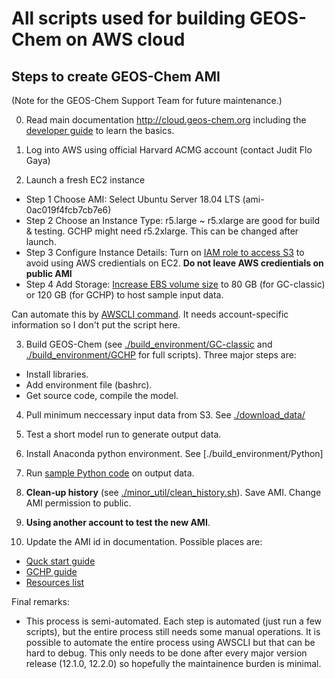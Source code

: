 # All scripts used for building GEOS-Chem on AWS cloud

## Steps to create GEOS-Chem AMI
(Note for the GEOS-Chem Support Team for future maintenance.)

0. Read main documentation http://cloud.geos-chem.org including the [developer guide](https://cloud-gc.readthedocs.io/en/latest/chapter04_developer-guide/index.html) to learn the basics.

1. Log into AWS using official Harvard ACMG account (contact Judit Flo Gaya)

2. Launch a fresh EC2 instance
- Step 1 Choose AMI: Select Ubuntu Server 18.04 LTS (ami-0ac019f4fcb7cb7e6)
- Step 2 Choose an Instance Type: r5.large ~ r5.xlarge are good for build & testing. GCHP might need r5.2xlarge. This can be changed after launch.
- Step 3 Configure Instance Details: Turn on [IAM role to access S3](https://cloud-gc.readthedocs.io/en/latest/chapter03_advanced-tutorial/iam-role.html) to avoid using AWS credientials on EC2. **Do not leave AWS credientials on public AMI**
- Step 4 Add Storage: [Increase EBS volume size](https://cloud-gc.readthedocs.io/en/latest/chapter02_beginner-tutorial/use-ebs.html#) to 80 GB (for GC-classic) or 120 GB (for GCHP) to host sample input data.

Can automate this by [AWSCLI command](https://cloud-gc.readthedocs.io/en/latest/chapter03_advanced-tutorial/advanced-awscli.html). It needs account-specific information so I don't put the script here.

3. Build GEOS-Chem (see [./build_environment/GC-classic](./build_environment/GC-classic) and [./build_environment/GCHP](./build_environment/GCHP) for full scripts). Three major steps are:
- Install libraries.
- Add environment file (bashrc).
- Get source code, compile the model.

4. Pull minimum neccessary input data from S3. See [./download_data/]([./download_data/])

5. Test a short model run to generate output data.

6. Install Anaconda python environment. See [./build_environment/Python]

7. Run [sample Python code](https://cloud-gc.readthedocs.io/en/latest/chapter06_appendix/sample-python-code.html) on output data.

8. **Clean-up history** (see [./minor_util/clean_history.sh](./minor_util/clean_history.sh])). Save AMI. Change AMI permission to public.

9. **Using another account to test the new AMI**.

10. Update the AMI id in documentation. Possible places are:
- [Quck start guide](https://cloud-gc.readthedocs.io/en/latest/chapter02_beginner-tutorial/quick-start.html)
- [GCHP guide](https://cloud-gc.readthedocs.io/en/latest/chapter03_advanced-tutorial/gchp.html)
- [Resources list](https://cloud-gc.readthedocs.io/en/latest/chapter06_appendix/aws-resources-for-gc.html)

Final remarks:
- This process is semi-automated. Each step is automated (just run a few scripts), but the entire process still needs some manual operations. It is possible to automate the entire process using AWSCLI but that can be hard to debug. This only needs to be done after every major version release (12.1.0, 12.2.0) so hopefully the maintainence burden is minimal.
